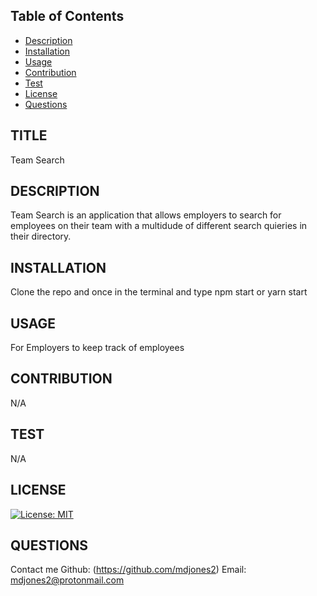 ## Table of Contents
* [Description](#description)
* [Installation](#installation)
* [Usage](#usage)
* [Contribution](#contribution)
* [Test](#Test)
* [License](#license)
* [Questions](#questions)
        
## TITLE
Team Search

## DESCRIPTION 
Team Search is an application that allows employers to search for employees on their team with a multidude of different search quieries in their directory.  

## INSTALLATION
Clone the repo and once in the terminal and type npm start or yarn start

## USAGE
For Employers to keep track of employees

## CONTRIBUTION
N/A

## TEST
N/A

## LICENSE
[![License: MIT](https://img.shields.io/badge/License-MIT-blue.svg)](https://opensource.org/licenses/MIT)

## QUESTIONS
Contact me 
Github: (https://github.com/mdjones2)
Email: mdjones2@protonmail.com